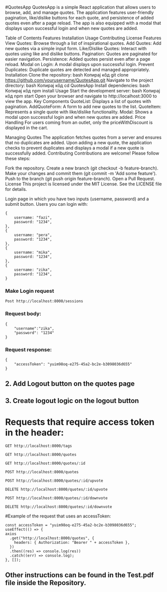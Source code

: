 #QuotesApp
QuotesApp is a simple React application that allows users to browse, add, and manage quotes. The application features user-friendly pagination, like/dislike buttons for each quote, and persistence of added quotes even after a page reload. The app is also equipped with a modal that displays upon successful login and when new quotes are added.

Table of Contents
Features
Installation
Usage
Contributing
License
Features
View Quotes: Browse through a list of inspirational quotes.
Add Quotes: Add new quotes via a simple input form.
Like/Dislike Quotes: Interact with quotes using like and dislike buttons.
Pagination: Quotes are paginated for easier navigation.
Persistence: Added quotes persist even after a page reload.
Modal on Login: A modal displays upon successful login.
Prevent Duplicates: Duplicate quotes are detected and managed appropriately.
Installation
Clone the repository:
bash
Копирај кȏд
git clone https://github.com/yourusername/QuotesApp.git
Navigate to the project directory:
bash
Копирај кȏд
cd QuotesApp
Install dependencies:
bash
Копирај кȏд
npm install
Usage
Start the development server:
bash
Копирај кȏд
npm start
Open your browser and navigate to http://localhost:3000 to view the app.
Key Components
QuoteList: Displays a list of quotes with pagination.
AddQuoteForm: A form to add new quotes to the list.
QuoteItem: Represents a single quote with like/dislike functionality.
Modal: Shows a modal upon successful login and when new quotes are added.
Price Handling
For users coming from an outlet, only the priceWithDiscount is displayed in the cart.

Managing Quotes
The application fetches quotes from a server and ensures that no duplicates are added.
Upon adding a new quote, the application checks to prevent duplicates and displays a modal if a new quote is successfully added.
Contributing
Contributions are welcome! Please follow these steps:

Fork the repository.
Create a new branch (git checkout -b feature-branch).
Make your changes and commit them (git commit -m 'Add some feature').
Push to the branch (git push origin feature-branch).
Open a Pull Request.
License
This project is licensed under the MIT License. See the LICENSE file for details.


Login page in which you have two inputs (username, password) and a submit button.
Users you can login with:

    {
        username: "fazi",
        password: "1234",
    },
    {
        username: "pera",
        password: "1234",
    },
    {
        username: "mika",
        password: "1234",
    },
    {
        username: "zika",
        password: "1234",
    }

### Make Login request

    Post http://localhost:8000/sessions

### Request body:

    {
        "username":"zika",
        "password": "1234"
    }

### Request response:

    {
        "accessToken": "yuim98oq-e275-45a2-bc2e-b3098036d655"
    }

## 2. Add Logout button on the quotes page

## 3. Create logout logic on the logout button

# Requests that require access token in the header:

    GET http://localhost:8000/tags

    GET http://localhost:8000/quotes

    GET http://localhost:8000/quotes/:id

    POST http://localhost:8000/quotes

    POST http://localhost:8000/quotes/:id/upvote

    DELETE http://localhost:8000/quotes/:id/upvote

    POST http://localhost:8000/quotes/:id/downvote

    DELETE http://localhost:8000/quotes/:id/downvote

#Example of the request that uses an accessToken:

    const accessToken = "yuim98oq-e275-45a2-bc2e-b3098036d655";
    useEffect(() => {
    axios
      .get("http://localhost:8000/quotes", {
        headers: { Authorization: "Bearer " + accessToken },
      })
      .then((res) => console.log(res))
      .catch((err) => console.log);
    }, []);

## Other instructions can be found in the Test.pdf file inside the Repository.
